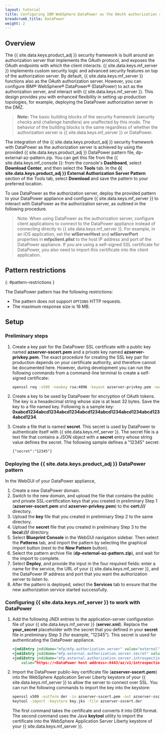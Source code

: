 ```yaml
---
layout: tutorial
title: Configuring IBM WebSphere DataPower as the OAuth authorization server
breadcrumb_title: DataPower
weight: 2
---
```

<!-- NLS_CHARSET=UTF-8 -->
## Overview
The {{ site.data.keys.product_adj }} security framework is built around an authorization server that implements the OAuth protocol, and exposes the OAuth endpoints with which the client interacts. {{ site.data.keys.mf_server }} implements custom security logic and advanced security features on top of the authorization server. By default, {{ site.data.keys.mf_server }} functions also as the OAuth authorization server. However, you can configure IBM® WebSphere® DataPower® (DataPower) to act as the authorization server, and interact with {{ site.data.keys.mf_server }}. This design provides you with enhanced flexibility in setting up production topologies, for example, deploying the DataPower authorization server in the DMZ.

> **Note:** The basic building blocks of the security framework (security checks and challenge handlers) are unaffected by this mode. The behavior of the building blocks is the same regardless of whether the authorization server is {{ site.data.keys.mf_server }} or DataPower.

The integration of the {{ site.data.keys.product_adj }} security framework with DataPower as the authorization server is achieved by using the provided {{ site.data.keys.product_adj }} DataPower pattern file, dp-external-az-pattern.zip. You can get this file from the {{ site.data.keys.mf_console }}: from the console's **Dashboard**, select **Download Center**, and then select the **Tools** tab. In the **{{ site.data.keys.product_adj }} External Authorization Server Pattern** section of the Tools tab, select **Download** and save the pattern to your preferred location.

To use DataPower as the authorization server, deploy the provided pattern to your DataPower appliance and configure {{ site.data.keys.mf_server }} to interact with DataPower as the authorization server, as outlined in the following procedure.

> Note: When using DataPower as the authorization server, configure client applications to connect to the DataPower appliance instead of connecting directly to {{ site.data.keys.mf_server }}. For example, in an iOS application, set the **wlServerHost** and **wlServerPort** properties in **mfpclient.plist** to the host IP address and port of the DataPower appliance. If you are using a self-signed SSL certificate for DataPower, you also need to import this certificate into the client application.

## Pattern restrictions
{: #pattern-restrictions }

The DataPower pattern has the following restrictions:

-  The pattern does not support `OPTIONS` HTTP requests.
-  The maximum response size is 16 MB.

## Setup
### Preliminary steps
1. Create a key pair for the DataPower SSL certificate with a public key named **azserver-sscert.pem** and a private key named **azserver-privkey.pem**. The exact procedure for creating the SSL key pair for production depends on your certificate authority, and therefore cannot be documented here. However, during development you can run the following commands from a command-line terminal to create a self-signed certificate:

    ```bash
    openssl req -x509 -newkey rsa:4096 -keyout azserver-privkey.pem -out azserver-sscert.pem -days 365 -nodes
    ```
    
2. Create a key to be used by DataPower for encryption of OAuth tokens. The key is a hexadecimal string whose size is at least 32 bytes. Save the key to a file named key. Following is a sample key: **0xabcd1234abcd1234abcd1234abcd1234abcd1234abcd1234abcd1234abcd1234**.

3. Create a file that is named **secret**. This secret is used by DataPower to authenticate itself with {{ site.data.keys.mf_server }}. The secret file is a text file that contains a JSON object with a **secret** entry whose string value defines the secret. The following sample defines a "12345" secret:

    ```xml
    {"secret":"12345"}
    ```

### Deploying the {{ site.data.keys.product_adj }} DataPower pattern
In the WebGUI of your DataPower appliance,

1. Create a new DataPower domain.
2. Switch to the new domain, and upload the file that contains the public and private SSL-certification keys that you created in preliminary Step 1 (**azserver-sscert.pem** and **azserver-privkey.pem**) to the **cert:///** directory.
3. Upload the **key** file that you created in preliminary Step 2 to the same directory.
4. Upload the **secret** file that you created in preliminary Step 3 to the **local:///** directory.
5. Select **Blueprint Console** in the WebGUI navigation sidebar. Then select the **Patterns** tab, and import the pattern by selecting the graphical import button (next to the **New Pattern** button).
6. Select the pattern archive file (**dp-external-az-pattern.zip**), and wait for the import to complete.
7. Select **Deploy**, and provide the input in the four required fields: enter a name for the service, the URL of your {{ site.data.keys.mf_server }}, and the DataPower IP address and port that you want the authorization server to listen to.
8. After the pattern is deployed, select the **Services** tab to ensure that the new authorization service started successfully.

### Configuring {{ site.data.keys.mf_server }} to work with DataPower
1. Add the following JNDI entries to the application-server configuration file of your {{ site.data.keys.mf_server }} (**server.xml**). Replace the **your_secret** placeholder with the secret that you defined in your **secret** file in preliminary Step 3 (for example, "12345"). This secret is used for authenticating the DataPower appliance.

    ```xml
    <jndiEntry jndiName="mfp/mfp.authorization.server" value="external"/>
    <jndiEntry jndiName="mfp.external.authorization.server.secret" value="your_secret"/>
    <jndiEntry jndiName="mfp.external.authorization.server.introspection.url"
        value=“https://<DataPower host address>:8443/az/v1/introspection"/>
    ```
    
2. Import the DataPower public-key certificate file (**azserver-sscert.pem**) into the WebSphere Application Server Liberty keystore of your {{ site.data.keys.mf_server }} to allow the server to connect over SSL. You can run the following commands to import the key into the keystore:

    ```bash
    openssl x509 -outform der -in azserver-sscert.pem -out azserver-sscert.der
    keytool -import -keystore key.jks -file azserver-sscert.der
    ```
    
    The first command takes the certificate and converts it into DER format. The second command uses the Java **keytool** utility to import the certificate into the WebSphere Application Server Liberty keystore of your {{ site.data.keys.mf_server }}.
    
